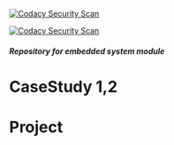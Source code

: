 [![Codacy Security Scan](https://github.com/sidarayteli/M2-EmbSys/actions/workflows/codacy.yml/badge.svg)](https://github.com/sidarayteli/M2-EmbSys/actions/workflows/codacy.yml)

[![Codacy Security Scan](https://github.com/sidarayteli/M2-EmbSys/actions/workflows/codacy.yml/badge.svg)](https://github.com/sidarayteli/M2-EmbSys/actions/workflows/codacy.yml)
#####  Repository for embedded system module

# CaseStudy 1,2

# Project
